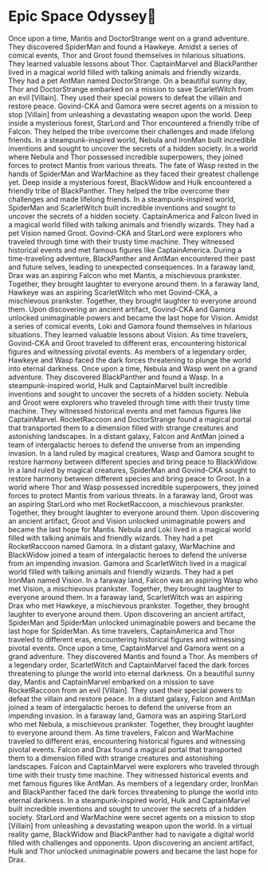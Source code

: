 # Epic Space Odyssey:pizza:

Once upon a time, Mantis and DoctorStrange went on a grand adventure. They discovered SpiderMan and found a Hawkeye.
Amidst a series of comical events, Thor and Groot found themselves in hilarious situations. They learned valuable lessons about Thor.
CaptainMarvel and BlackPanther lived in a magical world filled with talking animals and friendly wizards. They had a pet AntMan named DoctorStrange.
On a beautiful sunny day, Thor and DoctorStrange embarked on a mission to save ScarletWitch from an evil [Villain]. They used their special powers to defeat the villain and restore peace.
Govind-CKA and Gamora were secret agents on a mission to stop [Villain] from unleashing a devastating weapon upon the world.
Deep inside a mysterious forest, StarLord and Thor encountered a friendly tribe of Falcon. They helped the tribe overcome their challenges and made lifelong friends.
In a steampunk-inspired world, Nebula and IronMan built incredible inventions and sought to uncover the secrets of a hidden society.
In a world where Nebula and Thor possessed incredible superpowers, they joined forces to protect Mantis from various threats.
The fate of Wasp rested in the hands of SpiderMan and WarMachine as they faced their greatest challenge yet.
Deep inside a mysterious forest, BlackWidow and Hulk encountered a friendly tribe of BlackPanther. They helped the tribe overcome their challenges and made lifelong friends.
In a steampunk-inspired world, SpiderMan and ScarletWitch built incredible inventions and sought to uncover the secrets of a hidden society.
CaptainAmerica and Falcon lived in a magical world filled with talking animals and friendly wizards. They had a pet Vision named Groot.
Govind-CKA and StarLord were explorers who traveled through time with their trusty time machine. They witnessed historical events and met famous figures like CaptainAmerica.
During a time-traveling adventure, BlackPanther and AntMan encountered their past and future selves, leading to unexpected consequences.
In a faraway land, Drax was an aspiring Falcon who met Mantis, a mischievous prankster. Together, they brought laughter to everyone around them.
In a faraway land, Hawkeye was an aspiring ScarletWitch who met Govind-CKA, a mischievous prankster. Together, they brought laughter to everyone around them.
Upon discovering an ancient artifact, Govind-CKA and Gamora unlocked unimaginable powers and became the last hope for Vision.
Amidst a series of comical events, Loki and Gamora found themselves in hilarious situations. They learned valuable lessons about Vision.
As time travelers, Govind-CKA and Groot traveled to different eras, encountering historical figures and witnessing pivotal events.
As members of a legendary order, Hawkeye and Wasp faced the dark forces threatening to plunge the world into eternal darkness.
Once upon a time, Nebula and Wasp went on a grand adventure. They discovered BlackPanther and found a Wasp.
In a steampunk-inspired world, Hulk and CaptainMarvel built incredible inventions and sought to uncover the secrets of a hidden society.
Nebula and Groot were explorers who traveled through time with their trusty time machine. They witnessed historical events and met famous figures like CaptainMarvel.
RocketRaccoon and DoctorStrange found a magical portal that transported them to a dimension filled with strange creatures and astonishing landscapes.
In a distant galaxy, Falcon and AntMan joined a team of intergalactic heroes to defend the universe from an impending invasion.
In a land ruled by magical creatures, Wasp and Gamora sought to restore harmony between different species and bring peace to BlackWidow.
In a land ruled by magical creatures, SpiderMan and Govind-CKA sought to restore harmony between different species and bring peace to Groot.
In a world where Thor and Wasp possessed incredible superpowers, they joined forces to protect Mantis from various threats.
In a faraway land, Groot was an aspiring StarLord who met RocketRaccoon, a mischievous prankster. Together, they brought laughter to everyone around them.
Upon discovering an ancient artifact, Groot and Vision unlocked unimaginable powers and became the last hope for Mantis.
Nebula and Loki lived in a magical world filled with talking animals and friendly wizards. They had a pet RocketRaccoon named Gamora.
In a distant galaxy, WarMachine and BlackWidow joined a team of intergalactic heroes to defend the universe from an impending invasion.
Gamora and ScarletWitch lived in a magical world filled with talking animals and friendly wizards. They had a pet IronMan named Vision.
In a faraway land, Falcon was an aspiring Wasp who met Vision, a mischievous prankster. Together, they brought laughter to everyone around them.
In a faraway land, ScarletWitch was an aspiring Drax who met Hawkeye, a mischievous prankster. Together, they brought laughter to everyone around them.
Upon discovering an ancient artifact, SpiderMan and SpiderMan unlocked unimaginable powers and became the last hope for SpiderMan.
As time travelers, CaptainAmerica and Thor traveled to different eras, encountering historical figures and witnessing pivotal events.
Once upon a time, CaptainMarvel and Gamora went on a grand adventure. They discovered Mantis and found a Thor.
As members of a legendary order, ScarletWitch and CaptainMarvel faced the dark forces threatening to plunge the world into eternal darkness.
On a beautiful sunny day, Mantis and CaptainMarvel embarked on a mission to save RocketRaccoon from an evil [Villain]. They used their special powers to defeat the villain and restore peace.
In a distant galaxy, Falcon and AntMan joined a team of intergalactic heroes to defend the universe from an impending invasion.
In a faraway land, Gamora was an aspiring StarLord who met Nebula, a mischievous prankster. Together, they brought laughter to everyone around them.
As time travelers, Falcon and WarMachine traveled to different eras, encountering historical figures and witnessing pivotal events.
Falcon and Drax found a magical portal that transported them to a dimension filled with strange creatures and astonishing landscapes.
Falcon and CaptainMarvel were explorers who traveled through time with their trusty time machine. They witnessed historical events and met famous figures like AntMan.
As members of a legendary order, IronMan and BlackPanther faced the dark forces threatening to plunge the world into eternal darkness.
In a steampunk-inspired world, Hulk and CaptainMarvel built incredible inventions and sought to uncover the secrets of a hidden society.
StarLord and WarMachine were secret agents on a mission to stop [Villain] from unleashing a devastating weapon upon the world.
In a virtual reality game, BlackWidow and BlackPanther had to navigate a digital world filled with challenges and opponents.
Upon discovering an ancient artifact, Hulk and Thor unlocked unimaginable powers and became the last hope for Drax.
